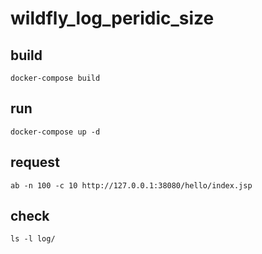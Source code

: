 # wildfly_log_peridic_size

## build

```
docker-compose build
```

## run

```
docker-compose up -d
```

## request

```
ab -n 100 -c 10 http://127.0.0.1:38080/hello/index.jsp
```

## check

```
ls -l log/
```
